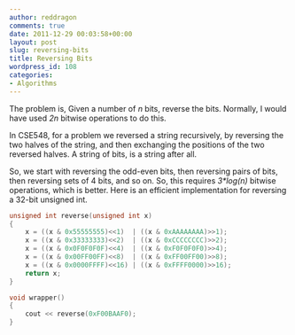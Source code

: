 ```yaml
---
author: reddragon
comments: true
date: 2011-12-29 00:03:58+00:00
layout: post
slug: reversing-bits
title: Reversing Bits
wordpress_id: 108
categories:
- Algorithms
---
```


The problem is, Given a number of _n_ bits, reverse the bits. Normally, I would have used _2n_ bitwise operations to do this.

In CSE548, for a problem we reversed a string recursively, by reversing the two halves of the string, and then exchanging the positions of the two reversed halves. A string of bits, is a string after all.

So, we start with reversing the odd-even bits, then reversing pairs of bits, then reversing sets of 4 bits, and so on. So, this requires _3*log(n)_ bitwise operations, which is better. Here is an efficient implementation for reversing a 32-bit unsigned int.

```cpp
unsigned int reverse(unsigned int x)
{
    x = ((x & 0x55555555)<<1)  | ((x & 0xAAAAAAAA)>>1);
    x = ((x & 0x33333333)<<2)  | ((x & 0xCCCCCCCC)>>2);
    x = ((x & 0x0F0F0F0F)<<4)  | ((x & 0xF0F0F0F0)>>4);
    x = ((x & 0x00FF00FF)<<8)  | ((x & 0xFF00FF00)>>8);
    x = ((x & 0x0000FFFF)<<16) | ((x & 0xFFFF0000)>>16);
    return x;
}

void wrapper()
{
    cout << reverse(0xF00BAAF0);
}
```
